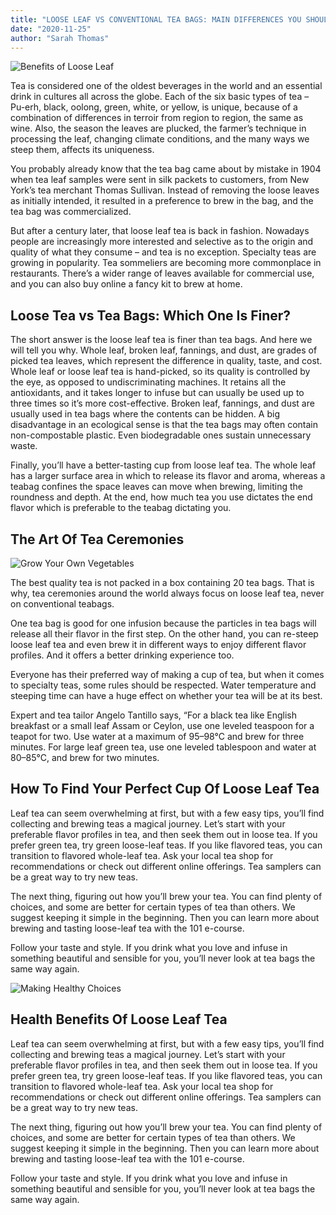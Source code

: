```yaml
---
title: "LOOSE LEAF VS CONVENTIONAL TEA BAGS: MAIN DIFFERENCES YOU SHOULD KNOW"
date: "2020-11-25"
author: "Sarah Thomas"
---
```

![Benefits of Loose Leaf](https://artofhealthyliving.com/wp-content/uploads/2020/11/benefits-of-loose-leaf-tea.jpg)

Tea is considered one of the oldest beverages in the world and an essential drink in cultures all across the globe. Each of the six basic types of tea – Pu-erh, black, oolong, green, white, or yellow, is unique, because of a combination of differences in terroir from region to region, the same as wine. Also, the season the leaves are plucked, the farmer’s technique in processing the leaf, changing climate conditions, and the many ways we steep them, affects its uniqueness.

You probably already know that the tea bag came about by mistake in 1904 when tea leaf samples were sent in silk packets to customers, from New York’s tea merchant Thomas Sullivan. Instead of removing the loose leaves as initially intended, it resulted in a preference to brew in the bag, and the tea bag was commercialized.

But after a century later, that loose leaf tea is back in fashion. Nowadays people are increasingly more interested and selective as to the origin and quality of what they consume – and tea is no exception. Specialty teas are growing in popularity. Tea sommeliers are becoming more commonplace in restaurants.  There’s a wider range of leaves available for commercial use, and you can also buy online a fancy kit to brew at home.

## Loose Tea vs Tea Bags: Which One Is Finer?

The short answer is the loose leaf tea is finer than tea bags. And here we will tell you why. Whole leaf, broken leaf, fannings, and dust, are grades of picked tea leaves, which represent the difference in quality, taste, and cost. Whole leaf or loose leaf tea is hand-picked, so its quality is controlled by the eye, as opposed to undiscriminating machines. It retains all the antioxidants, and it takes longer to infuse but can usually be used up to three times so it’s more cost-effective. Broken leaf, fannings, and dust are usually used in tea bags where the contents can be hidden. A big disadvantage in an ecological sense is that the tea bags may often contain non-compostable plastic. Even biodegradable ones sustain unnecessary waste.

Finally, you’ll have a better-tasting cup from loose leaf tea. The whole leaf has a larger surface area in which to release its flavor and aroma, whereas a teabag confines the space leaves can move when brewing, limiting the roundness and depth. At the end, how much tea you use dictates the end flavor which is preferable to the teabag dictating you.

## The Art Of Tea Ceremonies

![Grow Your Own Vegetables](https://artofhealthyliving.com/wp-content/uploads/2020/11/loose_leaf_tea.png)

The best quality tea is not packed in a box containing 20 tea bags. That is why, tea ceremonies around the world always focus on loose leaf tea, never on conventional teabags.

One tea bag is good for one infusion because the particles in tea bags will release all their flavor in the first step. On the other hand, you can re-steep loose leaf tea and even brew it in different ways to enjoy different flavor profiles. And it offers a better drinking experience too.

Everyone has their preferred way of making a cup of tea, but when it comes to specialty teas, some rules should be respected. Water temperature and steeping time can have a huge effect on whether your tea will be at its best.

Expert and tea tailor Angelo Tantillo says, “For a black tea like English breakfast or a small leaf Assam or Ceylon, use one leveled teaspoon for a teapot for two. Use water at a maximum of 95–98°C and brew for three minutes. For large leaf green tea, use one leveled tablespoon and water at 80–85°C, and brew for two minutes.

## How To Find Your Perfect Cup Of Loose Leaf Tea

Leaf tea can seem overwhelming at first, but with a few easy tips, you’ll find collecting and brewing teas a magical journey. Let’s start with your preferable flavor profiles in tea, and then seek them out in loose tea. If you prefer green tea, try green loose-leaf teas. If you like flavored teas, you can transition to flavored whole-leaf tea. Ask your local tea shop for recommendations or check out different online offerings. Tea samplers can be a great way to try new teas.

The next thing, figuring out how you’ll brew your tea. You can find plenty of choices, and some are better for certain types of tea than others. We suggest keeping it simple in the beginning. Then you can learn more about brewing and tasting loose-leaf tea with the 101 e-course.

Follow your taste and style. If you drink what you love and infuse in something beautiful and sensible for you, you’ll never look at tea bags the same way again.

![Making Healthy Choices](https://artofhealthyliving.com/wp-content/uploads/2020/11/art_of_tea_ceremonies.png)

## Health Benefits Of Loose Leaf Tea

Leaf tea can seem overwhelming at first, but with a few easy tips, you’ll find collecting and brewing teas a magical journey. Let’s start with your preferable flavor profiles in tea, and then seek them out in loose tea. If you prefer green tea, try green loose-leaf teas. If you like flavored teas, you can transition to flavored whole-leaf tea. Ask your local tea shop for recommendations or check out different online offerings. Tea samplers can be a great way to try new teas.

The next thing, figuring out how you’ll brew your tea. You can find plenty of choices, and some are better for certain types of tea than others. We suggest keeping it simple in the beginning. Then you can learn more about brewing and tasting loose-leaf tea with the 101 e-course.

Follow your taste and style. If you drink what you love and infuse in something beautiful and sensible for you, you’ll never look at tea bags the same way again.